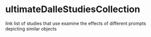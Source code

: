 # ultimateDalleStudiesCollection
link list of studies that use examine the effects of different prompts depicting similar objects
